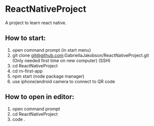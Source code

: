 # ReactNativeProject
A project to learn react native. 


## How to start:

1. open command prompt (in start menu)
2. git clone git@github.com:GabriellaJakobson/ReactNativeProject.git (Only needed first time on new computer) (SSH)
3. cd ReactNativeProject
4. cd rn-first-app
5. npm start (node package manager)
6. use iphone/android camera to connect to QR code


## How to open in editor:

1. open command prompt
2. cd ReactNativeProject
3. code .
